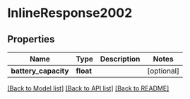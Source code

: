 # InlineResponse2002

## Properties
Name | Type | Description | Notes
------------ | ------------- | ------------- | -------------
**battery_capacity** | **float** |  | [optional] 

[[Back to Model list]](../README.md#documentation-for-models) [[Back to API list]](../README.md#documentation-for-api-endpoints) [[Back to README]](../README.md)


